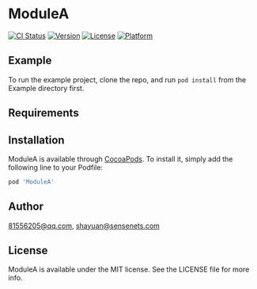 # ModuleA

[![CI Status](http://img.shields.io/travis/81556205@qq.com/ModuleA.svg?style=flat)](https://travis-ci.org/81556205@qq.com/ModuleA)
[![Version](https://img.shields.io/cocoapods/v/ModuleA.svg?style=flat)](http://cocoapods.org/pods/ModuleA)
[![License](https://img.shields.io/cocoapods/l/ModuleA.svg?style=flat)](http://cocoapods.org/pods/ModuleA)
[![Platform](https://img.shields.io/cocoapods/p/ModuleA.svg?style=flat)](http://cocoapods.org/pods/ModuleA)

## Example

To run the example project, clone the repo, and run `pod install` from the Example directory first.

## Requirements

## Installation

ModuleA is available through [CocoaPods](http://cocoapods.org). To install
it, simply add the following line to your Podfile:

```ruby
pod 'ModuleA'
```

## Author

81556205@qq.com, shayuan@sensenets.com

## License

ModuleA is available under the MIT license. See the LICENSE file for more info.
